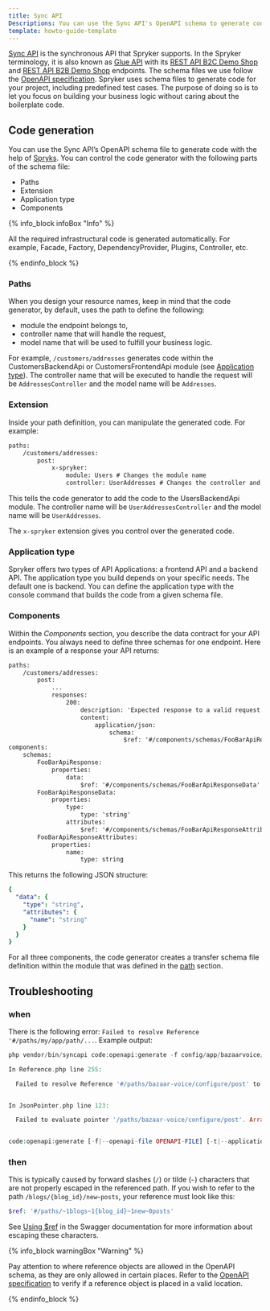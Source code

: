 ```yaml
---
title: Sync API
Descriptions: You can use the Sync API's OpenAPI schema to generate code with the code generator and control the generated code by adjusting parts of the schema file.
template: howto-guide-template
---
```


[Sync API](https://github.com/spryker-sdk/sync-api/) is the synchronous API that Spryker supports. In the Spryker terminology, it is also known as [Glue API](/docs/scos/dev/glue-api-guides/{{site.version}}/old-glue-infrastructure/glue-rest-api.html) with its [REST API B2C Demo Shop](/docs/scos/dev/glue-api-guides/{{site.version}}/old-glue-infrastructure/rest-api-marketplace-b2c-demo-shop-reference.html) and [REST API B2B Demo Shop](/docs/scos/dev/glue-api-guides/{{site.verison}}/old-glue-infrastructure/rest-api-b2b-demo-shop-reference.html) endpoints. The schema files we use follow the [OpenAPI specification](https://swagger.io/specification/).
Spryker uses schema files to generate code for your project, including predefined test cases. The purpose of doing so is to let you focus on building your business logic without caring about the boilerplate code.

## Code generation

You can use the Sync API’s OpenAPI schema file to generate code with the help of [Spryks](/docs/sdk/dev/spryks/spryks.html).
You can control the code generator with the following parts of the schema file:
- Paths
- Extension
- Application type
- Components

{% info_block infoBox "Info" %}

All the required infrastructural code is generated automatically. For example, Facade, Factory, DependencyProvider, Plugins, Controller, etc.

{% endinfo_block %}


### Paths

When you design your resource names, keep in mind that the code generator, by default, uses the path to define the following:
- module the endpoint belongs to,
- controller name that will handle the request,
- model name that will be used to fulfill your business logic.

For example, `/customers/addresses` generates code within the CustomersBackendApi or CustomersFrontendApi module (see [Application type](#application-type)). The controller name that will be executed to handle the request will be `AddressesController` and the model name will be `Addresses`.

### Extension

Inside your path definition, you can manipulate the generated code. For example:

```xml
paths:
    /customers/addresses:
        post:
            x-spryker:
                module: Users # Changes the module name
                controller: UserAddresses # Changes the controller and the model name
```
This tells the code generator to add the code to the UsersBackendApi module. The controller name will be `UserAddressesController` and the model name will be `UserAddresses`.

The `x-spryker` extension gives you control over the generated code.

### Application type

Spryker offers two types of API Applications: a frontend API and a backend API. The application type you build depends on your specific needs. The default one is backend. You can define the application type with the console command that builds the code from a given schema file.

### Components
Within the *Components* section, you describe the data contract for your API endpoints. You always need to define three schemas for one endpoint. Here is an example of a response your API returns:

```xml
paths:
    /customers/addresses:
        post:
            ...
            responses:
                200:
                    description: 'Expected response to a valid request.'
                    content:
                        application/json:
                            schema:
                                $ref: '#/components/schemas/FooBarApiResponse'
components:
    schemas:
        FooBarApiResponse:
            properties:
                data:
                    $ref: '#/components/schemas/FooBarApiResponseData'
        FooBarApiResponseData:
            properties:
                type:
                    type: 'string'
                attributes:
                    $ref: '#/components/schemas/FooBarApiResponseAttributes'
        FooBarApiResponseAttributes:
            properties:
                name:
                    type: string
```
This returns the following JSON structure:

```yml
{
  "data": {
    "type": "string",
    "attributes": {
      "name": "string"
    }
  }
}
```
For all three components, the code generator creates a transfer schema file definition within the module that was defined in the [path](#paths) section.

## Troubleshooting

### when
There is the following error: `Failed to resolve Reference '#/paths/my/app/path/...`. Example output:

```php
php vendor/bin/syncapi code:openapi:generate -f config/app/bazaarvoice/api/openapi/bazaarvoice.yml

In Reference.php line 255:

  Failed to resolve Reference '#/paths/bazaar-voice/configure/post' to cebe\openapi\spec\Operation Object: Failed to evaluate pointer '/paths/bazaar-voice/configure/post'. Array has no member bazaar-voice at path '/paths'.  


In JsonPointer.php line 123:

  Failed to evaluate pointer '/paths/bazaar-voice/configure/post'. Array has no member bazaar-voice at path '/paths'.  


code:openapi:generate [-f|--openapi-file OPENAPI-FILE] [-t|--application-type APPLICATION-TYPE] [-o|--organization ORGANIZATION]
```

### then
This is typically caused by forward slashes (`/`) or tilde (`~`) characters that are not properly escaped in the referenced path.
If you wish to refer to the path `/blogs/{blog_id}/new~posts`, your reference must look like this:

```php
$ref: '#/paths/~1blogs~1{blog_id}~1new~0posts'
```

See [Using $ref](https://swagger.io/docs/specification/using-ref/) in the Swagger documentation for more information about escaping these characters.

{% info_block warningBox "Warning" %}

Pay attention to where reference objects are allowed in the OpenAPI schema, as they are only allowed in certain places. Refer to the [OpenAPI specification](https://spec.openapis.org/oas/v3.1.0) to verify if a reference object is placed in a valid location.

{% endinfo_block %}
